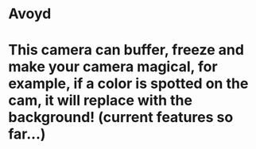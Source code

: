 # Avoyd
# This camera can buffer, freeze and make your camera magical, for example, if a color is spotted on the cam, it will replace with the background! (current features so far...)
